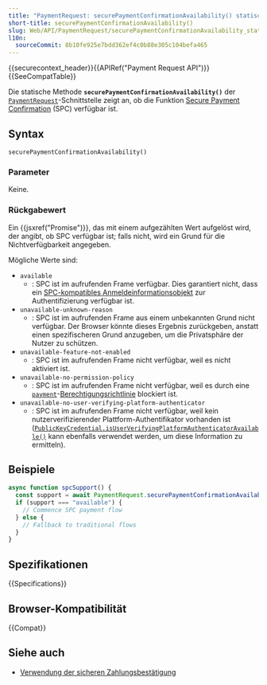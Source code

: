 ```yaml
---
title: "PaymentRequest: securePaymentConfirmationAvailability() statische Methode"
short-title: securePaymentConfirmationAvailability()
slug: Web/API/PaymentRequest/securePaymentConfirmationAvailability_static
l10n:
  sourceCommit: 8b10fe925e7bdd362ef4c0b88e305c104befa465
---
```


{{securecontext_header}}{{APIRef("Payment Request API")}}{{SeeCompatTable}}

Die statische Methode **`securePaymentConfirmationAvailability()`** der [`PaymentRequest`](/de/docs/Web/API/PaymentRequest)-Schnittstelle zeigt an, ob die Funktion [Secure Payment Confirmation](/de/docs/Web/API/Payment_Request_API/Using_secure_payment_confirmation) (SPC) verfügbar ist.

## Syntax

```js-nolint
securePaymentConfirmationAvailability()
```

### Parameter

Keine.

### Rückgabewert

Ein {{jsxref("Promise")}}, das mit einem aufgezählten Wert aufgelöst wird, der angibt, ob SPC verfügbar ist; falls nicht, wird ein Grund für die Nichtverfügbarkeit angegeben.

Mögliche Werte sind:

- `available`
  - : SPC ist im aufrufenden Frame verfügbar. Dies garantiert nicht, dass ein [SPC-kompatibles Anmeldeinformationsobjekt](/de/docs/Web/API/Payment_Request_API/Using_secure_payment_confirmation#creating_a_credential) zur Authentifizierung verfügbar ist.
- `unavailable-unknown-reason`
  - : SPC ist im aufrufenden Frame aus einem unbekannten Grund nicht verfügbar. Der Browser könnte dieses Ergebnis zurückgeben, anstatt einen spezifischeren Grund anzugeben, um die Privatsphäre der Nutzer zu schützen.
- `unavailable-feature-not-enabled`
  - : SPC ist im aufrufenden Frame nicht verfügbar, weil es nicht aktiviert ist.
- `unavailable-no-permission-policy`
  - : SPC ist im aufrufenden Frame nicht verfügbar, weil es durch eine [`payment`](/de/docs/Web/HTTP/Reference/Headers/Permissions-Policy/payment)-[Berechtigungsrichtlinie](/de/docs/Web/HTTP/Guides/Permissions_Policy) blockiert ist.
- `unavailable-no-user-verifying-platform-authenticator`
  - : SPC ist im aufrufenden Frame nicht verfügbar, weil kein nutzerverifizierender Plattform-Authentifikator vorhanden ist ([`PublicKeyCredential.isUserVerifyingPlatformAuthenticatorAvailable()`](/de/docs/Web/API/PublicKeyCredential/isUserVerifyingPlatformAuthenticatorAvailable_static) kann ebenfalls verwendet werden, um diese Information zu ermitteln).

## Beispiele

```js
async function spcSupport() {
  const support = await PaymentRequest.securePaymentConfirmationAvailability();
  if (support === "available") {
    // Commence SPC payment flow
  } else {
    // Fallback to traditional flows
  }
}
```

## Spezifikationen

{{Specifications}}

## Browser-Kompatibilität

{{Compat}}

## Siehe auch

- [Verwendung der sicheren Zahlungsbestätigung](/de/docs/Web/API/Payment_Request_API/Using_secure_payment_confirmation)
